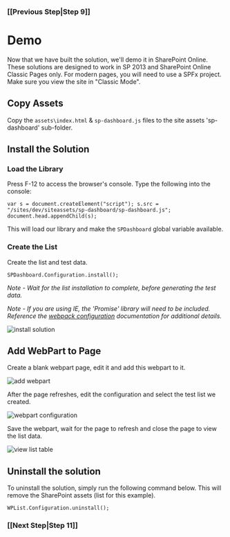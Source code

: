 ### [[Previous Step|Step 9]]

# Demo

Now that we have built the solution, we'll demo it in SharePoint Online. These solutions are designed to work in SP 2013 and SharePoint Online Classic Pages only. For modern pages, you will need to use a SPFx project. Make sure you view the site in "Classic Mode".

## Copy Assets

Copy the ```assets\index.html``` & ```sp-dashboard.js``` files to the site assets 'sp-dashboard' sub-folder.

## Install the Solution

### Load the Library

Press F-12 to access the browser's console. Type the following into the console:

```
var s = document.createElement("script"); s.src = "/sites/dev/siteassets/sp-dashboard/sp-dashboard.js"; document.head.appendChild(s);
```

This will load our library and make the ```SPDashboard``` global variable available.

### Create the List

Create the list and test data.

```
SPDashboard.Configuration.install();
```
_Note - Wait for the list installation to complete, before generating the test data._

_Note - If you are using IE, the 'Promise' library will need to be included. Reference the [webpack configuration](https://gunjandatta.github.io/dev/webpack) documentation for additional details._

![install solution](/gunjandatta/sp-dashboard/wiki/images/installSolution.png)

## Add WebPart to Page

Create a blank webpart page, edit it and add this webpart to it.

![add webpart](/gunjandatta/sp-dashboard/wiki/images/addWebPart.png)

After the page refreshes, edit the configuration and select the test list we created.

![webpart configuration](/gunjandatta/sp-dashboard/wiki/images/wpConfiguration.png)

Save the webpart, wait for the page to refresh and close the page to view the list data.

![view list table](/gunjandatta/sp-dashboard/wiki/images/viewListTable.png)

## Uninstall the solution

To uninstall the solution, simply run the following command below. This will remove the SharePoint assets (list for this example).

```
WPList.Configuration.uninstall();
```

### [[Next Step|Step 11]]